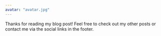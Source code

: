 ```yaml
---
avatar: "avatar.jpg"
---
```

Thanks for reading my blog post! Feel free to check out my other posts or contact me via the social links in the footer.